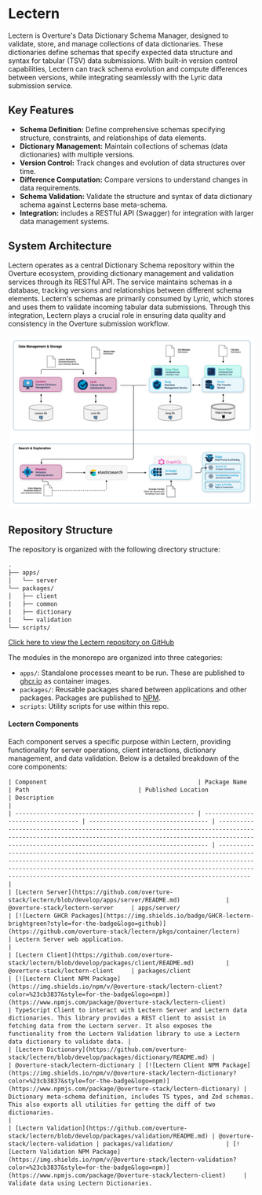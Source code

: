 # Lectern

Lectern is Overture's Data Dictionary Schema Manager, designed to validate, store, and manage collections of data dictionaries. These dictionaries define schemas that specify expected data structure and syntax for tabular (TSV) data submissions. With built-in version control capabilities, Lectern can track schema evolution and compute differences between versions, while integrating seamlessly with the Lyric data submission service.


## Key Features

- **Schema Definition:** Define comprehensive schemas specifying structure, constraints, and relationships of data elements.
- **Dictionary Management:** Maintain collections of schemas (data dictionaries) with multiple versions.
- **Version Control:** Track changes and evolution of data structures over time.
- **Difference Computation:** Compare versions to understand changes in data requirements.
- **Schema Validation:** Validate the structure and syntax of data dictionary schema against Lecterns base meta-schema.
- **Integration:** includes a RESTful API (Swagger) for integration with larger data management systems.

## System Architecture

Lectern operates as a central Dictionary Schema repository within the Overture ecosystem, providing dictionary management and validation services through its RESTful API. The service maintains schemas in a database, tracking versions and relationships between different schema elements. Lectern's schemas are primarily consumed by Lyric, which stores and uses them to validate incoming tabular data submissions. Through this integration, Lectern plays a crucial role in ensuring data quality and consistency in the Overture submission workflow.

![Submission System Architecture](./images/submission-system.svg 'Updated Overture Submission System')

## Repository Structure

The repository is organized with the following directory structure:

```
.
├── apps/
│   └── server 
└── packages/
│   ├── client
|   ├── common
|   ├── dictionary
|   └── validation
└── scripts/
```
[Click here to view the Lectern repository on GitHub](https://github.com/overture-stack/lectern)


The modules in the monorepo are organized into three categories:

   - `apps/`: Standalone processes meant to be run. These are published to [ghcr.io](https://ghcr.io) as container images.
   - `packages/`: Reusable packages shared between applications and other packages. Packages are published to [NPM](https://npmjs.com).
   - `scripts`: Utility scripts for use within this repo.

#### Lectern Components

Each component serves a specific purpose within Lectern, providing functionality for server operations, client interactions, dictionary management, and data validation. Below is a detailed breakdown of the core components:

    | Component                                           | Package Name                       | Path                               | Published Location                                                                                                                                                                                              | Description                                                                                                                                                                                                                                                                                       |
    | --------------------------------------------------- | ---------------------------------- | ---------------------------------- | --------------------------------------------------------------------------------------------------------------------------------------------------------------------------------------------------------------- | ------------------------------------------------------------------------------------------------------------------------------------------------------------------------------------------------------------------------------------------------------------------------------------------------- |
    | [Lectern Server](https://github.com/overture-stack/lectern/blob/develop/apps/server/README.md)             | @overture-stack/lectern-server     | apps/server/                       | [![Lectern GHCR Packages](https://img.shields.io/badge/GHCR-lectern-brightgreen?style=for-the-badge&logo=github)](https://github.com/overture-stack/lectern/pkgs/container/lectern)                             | Lectern Server web application.                                                                                                                                                                                                                                                                   |
    | [Lectern Client](https://github.com/overture-stack/lectern/blob/develop/packages/client/README.md)         | @overture-stack/lectern-client     | packages/client                    | [![Lectern Client NPM Package](https://img.shields.io/npm/v/@overture-stack/lectern-client?color=%23cb3837&style=for-the-badge&logo=npm)](https://www.npmjs.com/package/@overture-stack/lectern-client)         | TypeScript Client to interact with Lectern Server and Lectern data dictionaries. This library provides a REST client to assist in fetching data from the Lectern server. It also exposes the functionality from the Lectern Validation library to use a Lectern data dictionary to validate data. |
    | [Lectern Dictionary](https://github.com/overture-stack/lectern/blob/develop/packages/dictionary/README.md) |                                    | @overture-stack/lectern-dictionary | [![Lectern Client NPM Package](https://img.shields.io/npm/v/@overture-stack/lectern-dictionary?color=%23cb3837&style=for-the-badge&logo=npm)](https://www.npmjs.com/package/@overture-stack/lectern-dictionary) | Dictionary meta-schema definition, includes TS types, and Zod schemas. This also exports all utilities for getting the diff of two dictionaries.                                                                                                                                                  |
    | [Lectern Validation](https://github.com/overture-stack/lectern/blob/develop/packages/validation/README.md) | @overture-stack/lectern-validation | packages/validation/               | [![Lectern Validation NPM Package](https://img.shields.io/npm/v/@overture-stack/lectern-validation?color=%23cb3837&style=for-the-badge&logo=npm)](https://www.npmjs.com/package/@overture-stack/lectern-client)     | Validate data using Lectern Dictionaries.                                                                                                                                                                        
